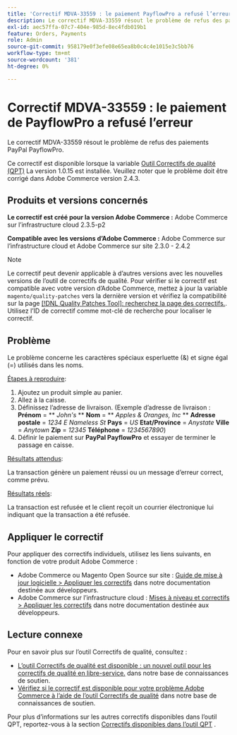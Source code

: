 ```yaml
---
title: 'Correctif MDVA-33559 : le paiement PayflowPro a refusé l’erreur'
description: Le correctif MDVA-33559 résout le problème de refus des paiements PayPal PayflowPro.
exl-id: aec57ffa-07c7-404e-985d-8ec4fdb019b1
feature: Orders, Payments
role: Admin
source-git-commit: 958179e0f3efe08e65ea8b0c4c4e1015e3c5bb76
workflow-type: tm+mt
source-wordcount: '381'
ht-degree: 0%

---
```


# Correctif MDVA-33559 : le paiement de PayflowPro a refusé l’erreur

Le correctif MDVA-33559 résout le problème de refus des paiements PayPal PayflowPro.

Ce correctif est disponible lorsque la variable [Outil Correctifs de qualité (QPT)](https://devdocs.magento.com/guides/v2.4/comp-mgr/patching.html#mqp) La version 1.0.15 est installée. Veuillez noter que le problème doit être corrigé dans Adobe Commerce version 2.4.3.

## Produits et versions concernés

**Le correctif est créé pour la version Adobe Commerce :** Adobe Commerce sur l’infrastructure cloud 2.3.5-p2

**Compatible avec les versions d’Adobe Commerce :** Adobe Commerce sur l’infrastructure cloud et Adobe Commerce sur site 2.3.0 - 2.4.2

>[!NOTE]
>
>Le correctif peut devenir applicable à d’autres versions avec les nouvelles versions de l’outil de correctifs de qualité. Pour vérifier si le correctif est compatible avec votre version d’Adobe Commerce, mettez à jour la variable `magento/quality-patches` vers la dernière version et vérifiez la compatibilité sur la page [[!DNL Quality Patches Tool]: recherchez la page des correctifs.](https://devdocs.magento.com/quality-patches/tool.html#patch-grid). Utilisez l’ID de correctif comme mot-clé de recherche pour localiser le correctif.

## Problème

Le problème concerne les caractères spéciaux esperluette (&amp;) et signe égal (=) utilisés dans les noms.

<u>Étapes à reproduire</u>:

1. Ajoutez un produit simple au panier.
1. Allez à la caisse.
1. Définissez l’adresse de livraison. (Exemple d’adresse de livraison : **Prénom** = ** *John&#39;s* **  **Nom** = ** *Apples &amp; Oranges, Inc* **  **Adresse postale** = *1234 E Nameless St*  **Pays** = *US*  **Etat/Province** = *Anystate*  **Ville** = *Anytown*  **Zip** = *12345*  **Téléphone** = *1234567890*)
1. Définir le paiement sur **PayPal PayflowPro** et essayer de terminer le passage en caisse.

<u>Résultats attendus</u>:

La transaction génère un paiement réussi ou un message d’erreur correct, comme prévu.

<u>Résultats réels</u>:

La transaction est refusée et le client reçoit un courrier électronique lui indiquant que la transaction a été refusée.

## Appliquer le correctif

Pour appliquer des correctifs individuels, utilisez les liens suivants, en fonction de votre produit Adobe Commerce :

* Adobe Commerce ou Magento Open Source sur site : [Guide de mise à jour logicielle > Appliquer les correctifs](https://devdocs.magento.com/guides/v2.4/comp-mgr/patching/mqp.html) dans notre documentation destinée aux développeurs.
* Adobe Commerce sur l’infrastructure cloud : [Mises à niveau et correctifs > Appliquer les correctifs](https://devdocs.magento.com/cloud/project/project-patch.html) dans notre documentation destinée aux développeurs.

## Lecture connexe

Pour en savoir plus sur l’outil Correctifs de qualité, consultez :

* [L’outil Correctifs de qualité est disponible : un nouvel outil pour les correctifs de qualité en libre-service.](/help/announcements/adobe-commerce-announcements/magento-quality-patches-released-new-tool-to-self-serve-quality-patches.md) dans notre base de connaissances de soutien.
* [Vérifiez si le correctif est disponible pour votre problème Adobe Commerce à l’aide de l’outil Correctifs de qualité](/help/support-tools/patches-available-in-qpt-tool/check-patch-for-magento-issue-with-magento-quality-patches.md) dans notre base de connaissances de soutien.

Pour plus d’informations sur les autres correctifs disponibles dans l’outil QPT, reportez-vous à la section [Correctifs disponibles dans l’outil QPT](https://support.magento.com/hc/en-us/sections/360010506631-Patches-available-in-QPT-tool-) .
